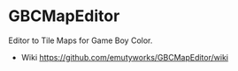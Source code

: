 # GBCMapEditor
Editor to Tile Maps for Game Boy Color.

- Wiki https://github.com/emutyworks/GBCMapEditor/wiki
